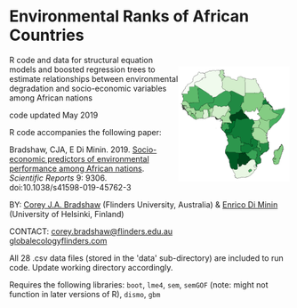 # Environmental Ranks of African Countries
<img align="right" src="AfricaENV.png" alt="Africa Environmental Index" width="200" style="margin-top: 20px">

R code and data for structural equation models and boosted regression trees to estimate relationships between environmental degradation and socio-economic variables among African nations

code updated May 2019

R code accompanies the following paper:

Bradshaw, CJA, E Di Minin. 2019. <a href="http://doi.org/10.1038/s41598-019-45762-3">Socio-economic predictors of environmental performance among African nations</a>. <em>Scientific Reports</em> 9: 9306. doi:10.1038/s41598-019-45762-3

BY: <a href="https://scholar.google.com.au/citations?hl=en&user=1sO0O3wAAAAJ&view_op=list_works&sortby=pubdate">Corey J.A. Bradshaw</a> (Flinders University, Australia) & <a href="https://scholar.google.com.au/citations?hl=en&user=rztzLosAAAAJ">Enrico Di Minin</a> (University of Helsinki, Finland)

CONTACT: corey.bradshaw@flinders.edu.au
<br>
<a href="http://globalecologyflinders.com">globalecologyflinders.com</a>

All 28 .csv data files (stored in the 'data' sub-directory) are included to run code. Update working directory accordingly.

Requires the following libraries: <code>boot</code>, <code>lme4</code>, <code>sem</code>, <code>semGOF</code> (note: might not function in later versions of R), <code>dismo</code>, <code>gbm</code>


